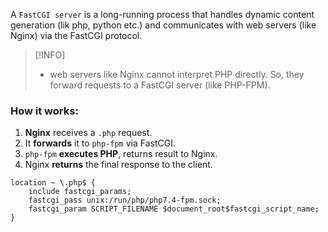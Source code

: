 A `FastCGI server` is a long-running process that handles dynamic content generation (lik php, python etc.) and communicates with web servers (like Nginx) via the FastCGI protocol.

> [!INFO]
> - web servers like Nginx cannot interpret PHP directly. So, they forward requests to a FastCGI server (like PHP-FPM).

### **How it works:**
1. **Nginx** receives a `.php` request.
2. It **forwards** it to `php-fpm` via FastCGI.
3. `php-fpm` **executes PHP**, returns result to Nginx.
4. Nginx **returns** the final response to the client.

```nginx
location ~ \.php$ {
    include fastcgi_params;
    fastcgi_pass unix:/run/php/php7.4-fpm.sock;
    fastcgi_param SCRIPT_FILENAME $document_root$fastcgi_script_name;
}

```